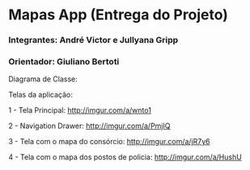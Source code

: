 # Mapas App (Entrega do Projeto)

### Integrantes: André Victor e Jullyana Gripp

### Orientador: Giuliano Bertoti

Diagrama de Classe: 

Telas da aplicação:

1 - Tela Principal: http://imgur.com/a/wnto1

2 - Navigation Drawer: http://imgur.com/a/PmjIQ

3 - Tela com o mapa do consórcio: http://imgur.com/a/jR7y6

4 - Tela com o mapa dos postos de policia: http://imgur.com/a/HushU
